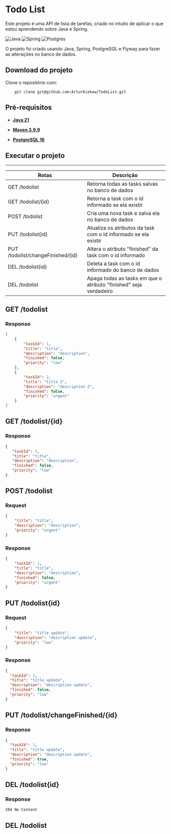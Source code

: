 # **Todo List**

Este projeto é uma API de lista de tarefas, criado no intuito de aplicar o que estou aprendendo sobre Java e Spring.

![Java](https://img.shields.io/badge/java-%23ED8B00.svg?style=for-the-badge&logo=openjdk&logoColor=white) 
![Spring](https://img.shields.io/badge/spring-%236DB33F.svg?style=for-the-badge&logo=spring&logoColor=white)
![Postgres](https://img.shields.io/badge/postgres-%23316192.svg?style=for-the-badge&logo=postgresql&logoColor=white)

O projeto foi criado usando Java, Spring, PostgreSQL e Flyway para fazer as alterações no banco de dados.


## **Download do projeto**
Clone o repositório com:
```
    git clone git@github.com:ArturKiekow/TodoList.git
```

## **Pré-requisitos**
- [**Java 21**](https://www.oracle.com/java/technologies/javase-downloads.html)

- [**Maven 3.9.9**](https://maven.apache.org/download.cgi)

- [**PostgreSQL 16**](https://www.postgresql.org/download/)

## **Executar o projeto**

---

| Rotas                         | Descrição                                                         |
|-------------------------------|-------------------------------------------------------------------|
| GET /todolist             | Retorna todas as tasks salvas no banco de dados                   |
| GET /todolist/{id}        | Retorna a task com o id informado se ela existir                  |
| POST /todolist                | Cria uma nova task e salva ela no banco de dados                  |
| PUT /todolist{id}             | Atualiza os atributos da task com o id informado se ela existir   |                                                           |
| PUT /todolist/changeFinished/{id} | Altera o atributo "finished" da task com o id informado           |
| DEL /todolist{id}         | Deleta a task com o id informado do banco de dados                |
| DEL /todolist             | Apaga todas as tasks em que o atributo "finished" seja verdadeiro |


## GET /todolist
### Response
```json
[
    {
        "taskId": 1,
        "title": "title",
        "description": "description",
        "finished": false,
        "priority": "low"
    },
    {
        "taskId": 2,
        "title": "title 2",
        "description": "description 2",
        "finished": false,
        "priority": "urgent"
    }
]
```

## GET /todolist/{id}
### Response
```json
{
   "taskId": 1,
   "title": "title",
   "description": "description",
   "finished": false,
   "priority": "low"
}
```

## POST /todolist
### Request
```json
{
    "title": "title",
    "description": "description",
    "priority": "urgent"
}
```
### Response
```json
{
    "taskId": 1,
    "title": "title",
    "description": "description",
    "finished": false,
    "priority": "urgent"
}
```
## PUT /todolist{id}
### Request

```json
{
    "title": "title update",
    "description": "description update",
    "priority": "low"
}
```

### Response
```json
{
  "taskId": 1,
  "title": "title update",
  "description": "description update",
  "finished": false,
  "priority": "low"
}
```

## PUT /todolist/changeFinished/{id}
### Response
```json
{
  "taskId": 1,
  "title": "title update",
  "description": "description update",
  "finished": true,
  "priority": "low"
}
```

## DEL /todolist{id}
### Response
```
204 No Content
```

## DEL /todolist

```

```